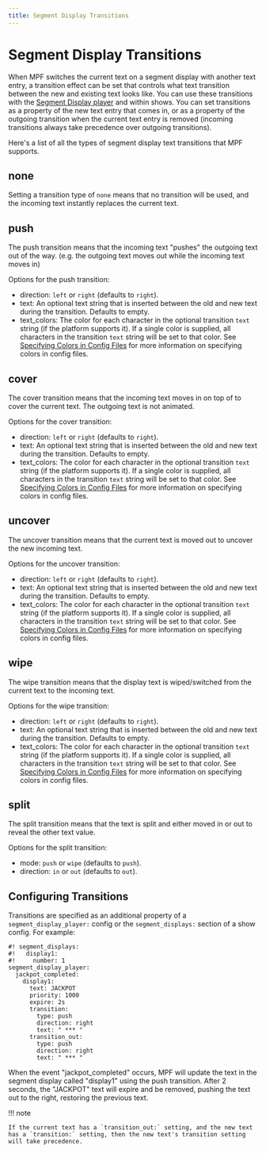 ```yaml
---
title: Segment Display Transitions
---
```


# Segment Display Transitions


When MPF switches the current text on a segment display with another
text entry, a transition effect can be set that controls what text
transition between the new and existing text looks like. You can use
these transitions with the
[Segment Display player](../config_players/segment_display_player.md)
and within shows. You can set transitions as a property of the new text
entry that comes in, or as a property of the outgoing transition when
the current text entry is removed (incoming transitions always take
precedence over outgoing transitions).

Here's a list of all the types of segment display text transitions that
MPF supports.

## none

Setting a transition type of `none` means that no transition will be
used, and the incoming text instantly replaces the current text.

## push

The push transition means that the incoming text "pushes" the outgoing
text out of the way. (e.g. the outgoing text moves out while the
incoming text moves in)

Options for the push transition:

* direction: `left` or `right` (defaults to `right`).
* text: An optional text string that is inserted between the old and
    new text during the transition. Defaults to empty.
* text_colors: The color for each character in the optional transition
    `text` string (if the platform supports it). If a single color is
    supplied, all characters in the transition `text` string will be set
    to that color. See [Specifying Colors in Config Files](../config/instructions/colors.md) for more information on specifying colors in config
    files.

## cover

The cover transition means that the incoming text moves in on top of to
cover the current text. The outgoing text is not animated.

Options for the cover transition:

* direction: `left` or `right` (defaults to `right`).
* text: An optional text string that is inserted between the old and
    new text during the transition. Defaults to empty.
* text_colors: The color for each character in the optional transition
    `text` string (if the platform supports it). If a single color is
    supplied, all characters in the transition `text` string will be set
    to that color. See [Specifying Colors in Config Files](../config/instructions/colors.md) for more information on specifying colors in config
    files.

## uncover

The uncover transition means that the current text is moved out to
uncover the new incoming text.

Options for the uncover transition:

* direction: `left` or `right` (defaults to `right`).
* text: An optional text string that is inserted between the old and
    new text during the transition. Defaults to empty.
* text_colors: The color for each character in the optional transition
    `text` string (if the platform supports it). If a single color is
    supplied, all characters in the transition `text` string will be set
    to that color. See [Specifying Colors in Config Files](../config/instructions/colors.md) for more information on specifying colors in config
    files.

## wipe

The wipe transition means that the display text is wiped/switched from
the current text to the incoming text.

Options for the wipe transition:

* direction: `left` or `right` (defaults to `right`).
* text: An optional text string that is inserted between the old and
    new text during the transition. Defaults to empty.
* text_colors: The color for each character in the optional transition
    `text` string (if the platform supports it). If a single color is
    supplied, all characters in the transition `text` string will be set
    to that color. See [Specifying Colors in Config Files](../config/instructions/colors.md) for more information on specifying colors in config
    files.

## split

The split transition means that the text is split and either moved in or
out to reveal the other text value.

Options for the split transition:

* mode: `push` or `wipe` (defaults to `push`).
* direction: `in` or `out` (defaults to `out`).

## Configuring Transitions

Transitions are specified as an additional property of a
`segment_display_player:` config or the `segment_displays:` section of a
show config. For example:

``` mpf-config
#! segment_displays:
#!   display1:
#!     number: 1
segment_display_player:
  jackpot_completed:
    display1:
      text: JACKPOT
      priority: 1000
      expire: 2s
      transition:
        type: push
        direction: right
        text: " *** "
      transition_out:
        type: push
        direction: right
        text: " *** "
```

When the event "jackpot_completed" occurs, MPF will update the text in
the segment display called "display1" using the push transition. After
2 seconds, the "JACKPOT" text will expire and be removed, pushing the
text out to the right, restoring the previous text.

!!! note

    If the current text has a `transition_out:` setting, and the new text
    has a `transition:` setting, then the new text's transition setting
    will take precedence.
